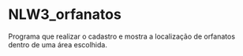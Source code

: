 # NLW3_orfanatos
Programa que realizar o cadastro e mostra a localização de orfanatos dentro de uma área escolhida.
